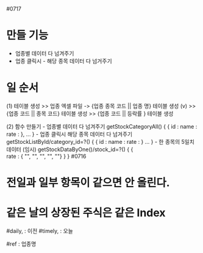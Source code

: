 #0717
# 만들 기능
  - 업종별 데이터 다 넘겨주기
  - 업종 클릭시 - 해당 종목 데이터 다 넘거주기  

# 일 순서
  (1) 테이블 생성
    >> 업종 엑셀 파일 -> {업종 종목 코드 || 업종 명} 테이블 생성 (v)
    >> {업종 코드 || 종목 코드} 테이블 생성
    >> {업종 코드 || 등락률 } 테이블 생성

  (2) 함수 만들기
    - 업종별 데이터 다 넘겨주기
      getStockCategoryAll()
      {
        {
          id :
          name :
          rate :
        },
        ...
      }
    - 업종 클릭시 해당 종목 데이터 다 넘겨주기
      getStockListById/category_id=?()
      {
          {
              id :
              name :
              rate :
          }
          ...
      }
    - 한 종목의 5일치 데이터 (임시)
      getStockDataByOne()/stock_id=?()
      {
          {   
              rate : { "", "", "", "", ""}
          }
      }
#0716
# 전일과 일부 항목이 같으면 안 올린다.
# 같은 날의 상장된 주식은 같은 Index

#daily, : 이전
#timely, : 오늘

#ref : 업종명

